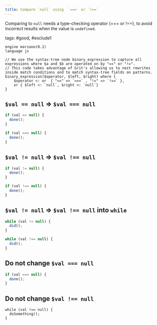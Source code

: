 ```yaml
---
title: Compare `null` using  `===` or `!==`
---
```


Comparing to `null` needs a type-checking operator (=== or !==), to avoid incorrect results when the value is `undefined`.

tags: #good, #exclude1

```grit
engine marzano(0.1)
language js

// We use the syntax-tree node binary_expression to capture all expressions where $a and $b are operated on by "==" or "!=".
// This code takes advantage of Grit's allowing us to nest rewrites inside match conditions and to match syntax-tree fields on patterns.
binary_expression($operator, $left, $right) where {
    $operator <: or  { "==" => `===` , "!=" => `!==` },
    or { $left <: `null`, $right <: `null`}
}

```

## `$val == null` => `$val === null`

```javascript
if (val == null) {
  done();
}
```

```typescript
if (val === null) {
  done();
}
```

## `$val != null` => `$val !== null`

```javascript
if (val != null) {
  done();
}
```

```typescript
if (val !== null) {
  done();
}
```

## `$val != null` => `$val !== null` into `while`

```javascript
while (val != null) {
  did();
}
```

```typescript
while (val !== null) {
  did();
}
```

## Do not change `$val === null`

```javascript
if (val === null) {
  done();
}
```

## Do not change `$val !== null`

```
while (val !== null) {
  doSomething();
}
```
